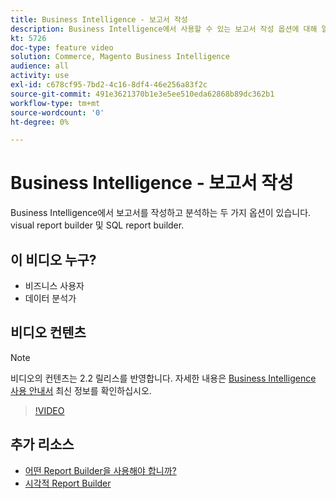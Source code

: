 ```yaml
---
title: Business Intelligence - 보고서 작성
description: Business Intelligence에서 사용할 수 있는 보고서 작성 옵션에 대해 알아봅니다.
kt: 5726
doc-type: feature video
solution: Commerce, Magento Business Intelligence
audience: all
activity: use
exl-id: c678cf95-7bd2-4c16-8df4-46e256a83f2c
source-git-commit: 491e3621370b1e3e5ee510eda62868b89dc362b1
workflow-type: tm+mt
source-wordcount: '0'
ht-degree: 0%

---
```


# Business Intelligence - 보고서 작성

Business Intelligence에서 보고서를 작성하고 분석하는 두 가지 옵션이 있습니다. visual report builder 및 SQL report builder.

## 이 비디오 누구?

- 비즈니스 사용자
- 데이터 분석가

## 비디오 컨텐츠

>[!NOTE]
>
>비디오의 컨텐츠는 2.2 릴리스를 반영합니다. 자세한 내용은 [Business Intelligence 사용 안내서](https://docs.magento.com/mbi/) 최신 정보를 확인하십시오.

>[!VIDEO](https://video.tv.adobe.com/v/35981?quality=12&learn=on)

## 추가 리소스

- [어떤 Report Builder을 사용해야 합니까?](https://docs.magento.com/mbi/data-user/reports/report-builder-options.html)
- [시각적 Report Builder](https://docs.magento.com/mbi/data-user/reports/ess-rpt-build-visual.html)

